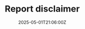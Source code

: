 ---
title: Report disclaimer
linkTitle: Report disclaimer
date: '2025-05-01T21:06:00Z'
weight: 1
description: No content
draft: false
ref: report-disclaimer
---